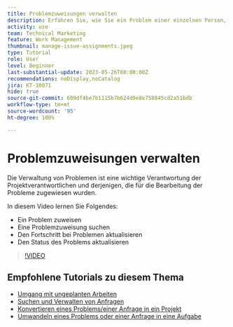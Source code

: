 ```yaml
---
title: Problemzuweisungen verwalten
description: Erfahren Sie, wie Sie ein Problem einer einzelnen Person, mehreren Personen oder einem Team zuweisen, damit das Problem gelöst wird.
activity: use
team: Technical Marketing
feature: Work Management
thumbnail: manage-issue-assignments.jpeg
type: Tutorial
role: User
level: Beginner
last-substantial-update: 2023-05-26T00:00:00Z
recommendations: noDisplay,noCatalog
jira: KT-10071
hide: true
source-git-commit: 609df4be7b1115b7b624d9e8e758845cd2a51bdb
workflow-type: tm+mt
source-wordcount: '95'
ht-degree: 100%

---
```


# Problemzuweisungen verwalten

Die Verwaltung von Problemen ist eine wichtige Verantwortung der Projektverantwortlichen und derjenigen, die für die Bearbeitung der Probleme zugewiesen wurden.

In diesem Video lernen Sie Folgendes:

* Ein Problem zuweisen
* Eine Problemzuweisung suchen
* Den Fortschritt bei Problemen aktualisieren
* Den Status des Problems aktualisieren

>[!VIDEO](https://video.tv.adobe.com/v/3419931/?quality=12&learn=on)

## Empfohlene Tutorials zu diesem Thema

* [Umgang mit ungeplanten Arbeiten](/help/manage-work/issues-requests/handle-unplanned-work.md)
* [Suchen und Verwalten von Anfragen](/help/manage-work/issues-requests/find-requests.md)
* [Konvertieren eines Problems/einer Anfrage in ein Projekt](/help/manage-work/issues-requests/create-a-project-from-a-request.md)
* [Umwandeln eines Problems oder einer Anfrage in eine Aufgabe](/help/manage-work/issues-requests/convert-issues-to-other-work-items.md)
